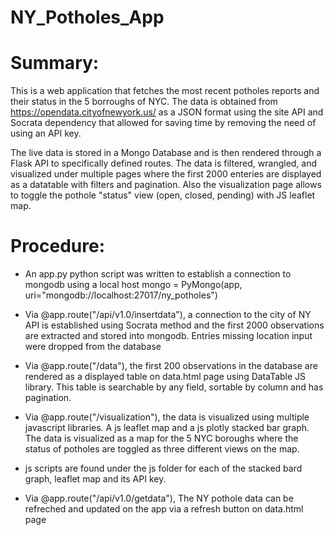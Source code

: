 # NY_Potholes_App

# Summary: 

This is a web application that fetches the most recent potholes reports and their status in the 5 borroughs of NYC. The data is obtained from https://opendata.cityofnewyork.us/ as a JSON format using the site API and Socrata dependency that allowed for saving time by removing the need of using an API key.

The live data is stored in a Mongo Database and is then rendered through a Flask API to specifically defined routes. 
The data is filtered, wrangled, and visualized under multiple pages where the first 2000 enteries are displayed as a datatable with filters and pagination. Also the visualization page allows to toggle the pothole "status" view (open, closed, pending) with JS leaflet map.  

# Procedure:

- An app.py python script was written to establish a connection to mongodb using a local host
mongo = PyMongo(app, uri="mongodb://localhost:27017/ny_potholes")

- Via @app.route("/api/v1.0/insertdata"), a connection to the city of NY API is established using Socrata method and the first 2000 observations are extracted and stored into mongodb. Entries missing location input were dropped from the database

- Via @app.route("/data"), the first 200 observations in the database are rendered as a displayed table on data.html page using DataTable JS library. This table is searchable by any field, sortable by column and has pagination.

- Via @app.route("/visualization"), the data is visualized using multiple javascript libraries. A js leaflet map and a js plotly stacked bar graph. 
The data is visualized as a map for the 5 NYC boroughs where the status of potholes are toggled as three different views on the map. 


- js scripts are found under the js folder for each of the stacked bard graph, leaflet map and its API key. 

- Via @app.route("/api/v1.0/getdata"), The NY pothole data can be refreched and updated on the app via a refresh button on data.html page 












